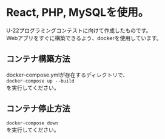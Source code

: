 # React, PHP, MySQLを使用。

U-22プログラミングコンテストに向けて作成したものです。\
Webアプリをすぐに構築できるよう、dockerを使用しています。

## コンテナ構築方法
docker-compose.ymlが存在するディレクトリで、\
`docker-compose up --build`\
を実行してください。

## コンテナ停止方法
`docker-compose down`\
を実行してください。
